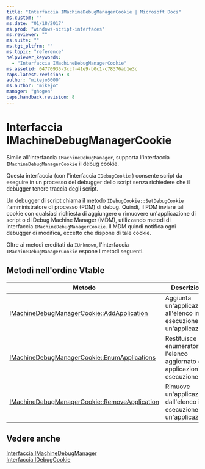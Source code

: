 ```yaml
---
title: "Interfaccia IMachineDebugManagerCookie | Microsoft Docs"
ms.custom: ""
ms.date: "01/18/2017"
ms.prod: "windows-script-interfaces"
ms.reviewer: ""
ms.suite: ""
ms.tgt_pltfrm: ""
ms.topic: "reference"
helpviewer_keywords: 
  - "Interfaccia IMachineDebugManagerCookie"
ms.assetid: 04770935-3ccf-41e9-b0c1-c78376ab1e3c
caps.latest.revision: 8
author: "mikejo5000"
ms.author: "mikejo"
manager: "ghogen"
caps.handback.revision: 8
---
```

# Interfaccia IMachineDebugManagerCookie
Simile all'interfaccia `IMachineDebugManager`, supporta l'interfaccia `IMachineDebugManagerCookie` il debug cookie.  
  
 Questa interfaccia \(con l'interfaccia `IDebugCookie` \) consente script da eseguire in un processo del debugger dello script senza richiedere che il debugger tenere traccia degli script.  
  
 Un debugger di script chiama il metodo `IDebugCookie::SetDebugCookie` l'amministratore di processo \(PDM\) di debug.  Quindi, il PDM inviare tali cookie con qualsiasi richiesta di aggiungere o rimuovere un'applicazione di script o di Debug Machine Manager \(MDM\), utilizzando metodi di interfaccia `IMachineDebugManagerCookie`.  Il MDM quindi notifica ogni debugger di modifica, eccetto che dispone di tale cookie.  
  
 Oltre ai metodi ereditati da `IUnknown`, l'interfaccia `IMachineDebugManagerCookie` espone i metodi seguenti.  
  
## Metodi nell'ordine Vtable  
  
|Metodo|Descrizione|  
|------------|-----------------|  
|[IMachineDebugManagerCookie::AddApplication](../../winscript/reference/imachinedebugmanagercookie-addapplication.md)|Aggiunta un'applicazione all'elenco in esecuzione di un'applicazione.|  
|[IMachineDebugManagerCookie::EnumApplications](../../winscript/reference/imachinedebugmanagercookie-enumapplications.md)|Restituisce un enumeratore l'elenco aggiornato delle applicazioni in esecuzione.|  
|[IMachineDebugManagerCookie::RemoveApplication](../../winscript/reference/imachinedebugmanagercookie-removeapplication.md)|Rimuove un'applicazione dall'elenco in esecuzione di un'applicazione.|  
  
## Vedere anche  
 [Interfaccia IMachineDebugManager](../../winscript/reference/imachinedebugmanager-interface.md)   
 [Interfaccia IDebugCookie](../../winscript/reference/idebugcookie-interface.md)